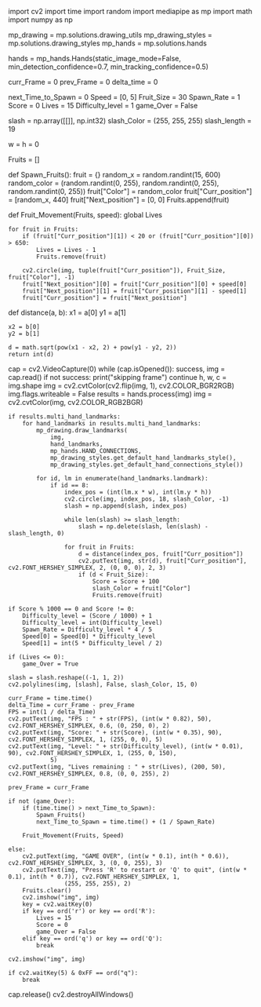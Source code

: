import cv2
import time
import random
import mediapipe as mp
import math
import numpy as np

mp_drawing = mp.solutions.drawing_utils
mp_drawing_styles = mp.solutions.drawing_styles
mp_hands = mp.solutions.hands

hands = mp_hands.Hands(static_image_mode=False, min_detection_confidence=0.7, min_tracking_confidence=0.5)

curr_Frame = 0
prev_Frame = 0
delta_time = 0

next_Time_to_Spawn = 0
Speed = [0, 5]
Fruit_Size = 30
Spawn_Rate = 1
Score = 0
Lives = 15
Difficulty_level = 1
game_Over = False

slash = np.array([[]], np.int32)
slash_Color = (255, 255, 255)
slash_length = 19

w = h = 0

Fruits = []


def Spawn_Fruits():
    fruit = {}
    random_x = random.randint(15, 600)
    random_color = (random.randint(0, 255), random.randint(0, 255), random.randint(0, 255))
    fruit["Color"] = random_color
    fruit["Curr_position"] = [random_x, 440]
    fruit["Next_position"] = [0, 0]
    Fruits.append(fruit)


def Fruit_Movement(Fruits, speed):
    global Lives

    for fruit in Fruits:
        if (fruit["Curr_position"][1]) < 20 or (fruit["Curr_position"][0]) > 650:
            Lives = Lives - 1
            Fruits.remove(fruit)

        cv2.circle(img, tuple(fruit["Curr_position"]), Fruit_Size, fruit["Color"], -1)
        fruit["Next_position"][0] = fruit["Curr_position"][0] + speed[0]
        fruit["Next_position"][1] = fruit["Curr_position"][1] - speed[1]
        fruit["Curr_position"] = fruit["Next_position"]


def distance(a, b):
    x1 = a[0]
    y1 = a[1]

    x2 = b[0]
    y2 = b[1]

    d = math.sqrt(pow(x1 - x2, 2) + pow(y1 - y2, 2))
    return int(d)


cap = cv2.VideoCapture(0)
while (cap.isOpened()):
    success, img = cap.read()
    if not success:
        print("skipping frame")
        continue
    h, w, c = img.shape
    img = cv2.cvtColor(cv2.flip(img, 1), cv2.COLOR_BGR2RGB)
    img.flags.writeable = False
    results = hands.process(img)
    img = cv2.cvtColor(img, cv2.COLOR_RGB2BGR)

    if results.multi_hand_landmarks:
        for hand_landmarks in results.multi_hand_landmarks:
            mp_drawing.draw_landmarks(
                img,
                hand_landmarks,
                mp_hands.HAND_CONNECTIONS,
                mp_drawing_styles.get_default_hand_landmarks_style(),
                mp_drawing_styles.get_default_hand_connections_style())

            for id, lm in enumerate(hand_landmarks.landmark):
                if id == 8:
                    index_pos = (int(lm.x * w), int(lm.y * h))
                    cv2.circle(img, index_pos, 18, slash_Color, -1)
                    slash = np.append(slash, index_pos)

                    while len(slash) >= slash_length:
                        slash = np.delete(slash, len(slash) - slash_length, 0)

                    for fruit in Fruits:
                        d = distance(index_pos, fruit["Curr_position"])
                        cv2.putText(img, str(d), fruit["Curr_position"], cv2.FONT_HERSHEY_SIMPLEX, 2, (0, 0, 0), 2, 3)
                        if (d < Fruit_Size):
                            Score = Score + 100
                            slash_Color = fruit["Color"]
                            Fruits.remove(fruit)

    if Score % 1000 == 0 and Score != 0:
        Difficulty_level = (Score / 1000) + 1
        Difficulty_level = int(Difficulty_level)
        Spawn_Rate = Difficulty_level * 4 / 5
        Speed[0] = Speed[0] * Difficulty_level
        Speed[1] = int(5 * Difficulty_level / 2)

    if (Lives <= 0):
        game_Over = True

    slash = slash.reshape((-1, 1, 2))
    cv2.polylines(img, [slash], False, slash_Color, 15, 0)

    curr_Frame = time.time()
    delta_Time = curr_Frame - prev_Frame
    FPS = int(1 / delta_Time)
    cv2.putText(img, "FPS : " + str(FPS), (int(w * 0.82), 50), cv2.FONT_HERSHEY_SIMPLEX, 0.6, (0, 250, 0), 2)
    cv2.putText(img, "Score: " + str(Score), (int(w * 0.35), 90), cv2.FONT_HERSHEY_SIMPLEX, 1, (255, 0, 0), 5)
    cv2.putText(img, "Level: " + str(Difficulty_level), (int(w * 0.01), 90), cv2.FONT_HERSHEY_SIMPLEX, 1, (255, 0, 150),
                5)
    cv2.putText(img, "Lives remaining : " + str(Lives), (200, 50), cv2.FONT_HERSHEY_SIMPLEX, 0.8, (0, 0, 255), 2)

    prev_Frame = curr_Frame

    if not (game_Over):
        if (time.time() > next_Time_to_Spawn):
            Spawn_Fruits()
            next_Time_to_Spawn = time.time() + (1 / Spawn_Rate)

        Fruit_Movement(Fruits, Speed)

    else:
        cv2.putText(img, "GAME OVER", (int(w * 0.1), int(h * 0.6)), cv2.FONT_HERSHEY_SIMPLEX, 3, (0, 0, 255), 3)
        cv2.putText(img, "Press 'R' to restart or 'Q' to quit", (int(w * 0.1), int(h * 0.7)), cv2.FONT_HERSHEY_SIMPLEX, 1,
                    (255, 255, 255), 2)
        Fruits.clear()
        cv2.imshow("img", img)
        key = cv2.waitKey(0)
        if key == ord('r') or key == ord('R'):
            Lives = 15
            Score = 0
            game_Over = False
        elif key == ord('q') or key == ord('Q'):
            break

    cv2.imshow("img", img)

    if cv2.waitKey(5) & 0xFF == ord("q"):
        break

cap.release()
cv2.destroyAllWindows()
